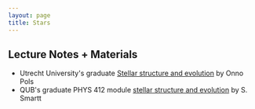```yaml
---
layout: page
title: Stars
---
```


## Lecture Notes + Materials
- Utrecht University's graduate [Stellar structure and evolution](https://www.astro.ru.nl/~onnop/education/stev_utrecht_notes/) by Onno Pols
- QUB's graduate PHYS 412 module [stellar structure and evolution](https://star.pst.qub.ac.uk/~sjs/teaching/stellarevol/index.html) by S. Smartt